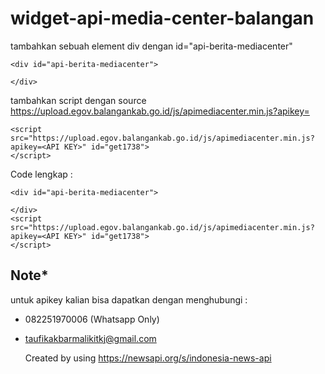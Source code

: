 # widget-api-media-center-balangan

tambahkan sebuah element div dengan id="api-berita-mediacenter"
```
<div id="api-berita-mediacenter">
    
</div>
```
tambahkan script dengan source https://upload.egov.balangankab.go.id/js/apimediacenter.min.js?apikey=<API KEY>

```
<script src="https://upload.egov.balangankab.go.id/js/apimediacenter.min.js?apikey=<API KEY>" id="get1738"> 
</script>
```

Code lengkap : 
```
<div id="api-berita-mediacenter">
    
</div>
<script src="https://upload.egov.balangankab.go.id/js/apimediacenter.min.js?apikey=<API KEY>" id="get1738"> 
</script>
```

  
  ## Note*
  untuk apikey kalian bisa dapatkan dengan menghubungi : 
  - 082251970006 (Whatsapp Only)
  - taufikakbarmalikitkj@gmail.com

    
    Created by using https://newsapi.org/s/indonesia-news-api
